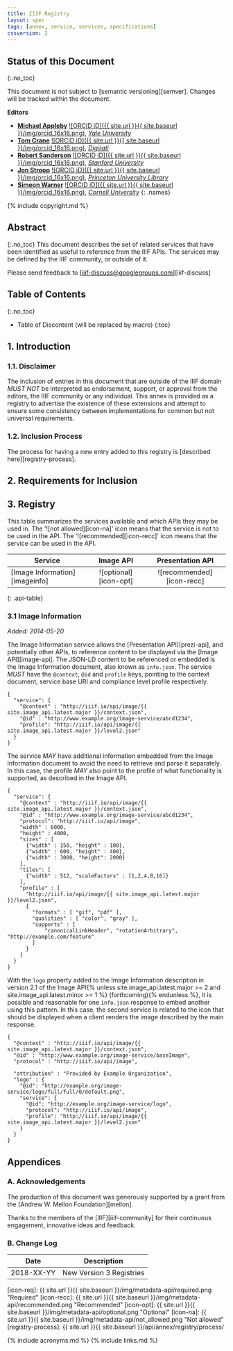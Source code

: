 ```yaml
---
title: IIIF Registry
layout: spec
tags: [annex, service, services, specifications]
cssversion: 2
---
```


## Status of this Document
{:.no_toc}

This document is not subject to [semantic versioning][semver].
Changes will be tracked within the document.

**Editors**

  * **[Michael Appleby](https://orcid.org/0000-0002-1266-298X)** [![ORCID iD]({{ site.url }}{{ site.baseurl }}/img/orcid_16x16.png)](https://orcid.org/0000-0002-1266-298X), [_Yale University_](http://www.yale.edu/)
  * **[Tom Crane](https://orcid.org/0000-0003-1881-243X)** [![ORCID iD]({{ site.url }}{{ site.baseurl }}/img/orcid_16x16.png)](https://orcid.org/0000-0003-1881-243X), [_Digirati_](http://digirati.com/)
  * **[Robert Sanderson](https://orcid.org/0000-0003-4441-6852)** [![ORCID iD]({{ site.url }}{{ site.baseurl }}/img/orcid_16x16.png)](https://orcid.org/0000-0003-4441-6852), [_Stanford University_](http://www.stanford.edu/)
  * **[Jon Stroop](https://orcid.org/0000-0002-0367-1243)** [![ORCID iD]({{ site.url }}{{ site.baseurl }}/img/orcid_16x16.png)](https://orcid.org/0000-0002-0367-1243), [_Princeton University Library_](https://library.princeton.edu/)
  * **[Simeon Warner](https://orcid.org/0000-0002-7970-7855)** [![ORCID iD]({{ site.url }}{{ site.baseurl }}/img/orcid_16x16.png)](https://orcid.org/0000-0002-7970-7855), [_Cornell University_](https://www.cornell.edu/)
  {: .names}

{% include copyright.md %}

## Abstract
{:.no_toc}
This document describes the set of related services that have been identified as useful to reference from the IIIF APIs.  The services may be defined by the IIIF community, or outside of it.

Please send feedback to [iiif-discuss@googlegroups.com][iiif-discuss]

## Table of Contents
{:.no_toc}

* Table of Discontent (will be replaced by macro)
{:toc}

## 1. Introduction

### 1.1. Disclaimer

The inclusion of entries in this document that are outside of the IIIF domain _MUST NOT_ be interpreted as endorsement, support, or approval from the editors, the IIIF community or any individual. This annex is provided as a registry to advertise the existence of these extensions and attempt to ensure some consistency between implementations for common but not universal requirements.

### 1.2. Inclusion Process 

The process for having a new entry added to this registry is [described here][registry-process].

## 2. Requirements for Inclusion

## 3. Registry

This table summarizes the services available and which APIs they may be used in.  The '![not allowed][icon-na]' icon means that the service is not to be used in the API. The '![recommended][icon-recc]' icon means that the service can be used in the API.

| Service                        | Image API                 | Presentation API          |
| ------------------------------ |:-------------------------:|:-------------------------:|
| [Image Information][imageinfo] | ![optional][icon-opt]     | ![recommended][icon-recc] |  
{: .api-table}


### 3.1 Image Information
_Added: 2014-05-20_

The Image Information service allows the [Presentation API][prezi-api], and potentially other APIs, to reference content to be displayed via the [Image API][image-api].  The JSON-LD content to be referenced or embedded is the Image Information document, also known as `info.json`.  The service _MUST_ have the `@context`, `@id` and `profile` keys, pointing to the context document, service base URI and compliance level profile respectively.

``` json-doc
{
  "service": {
    "@context" : "http://iiif.io/api/image/{{ site.image_api.latest.major }}/context.json",
    "@id" : "http://www.example.org/image-service/abcd1234",
    "profile": "http://iiif.io/api/image/{{ site.image_api.latest.major }}/level2.json"
  }
}
```

The service _MAY_ have additional information embedded from the Image Information document to avoid the need to retrieve and parse it separately.  In this case, the profile _MAY_ also point to the profile of what functionality is supported, as described in the Image API.

``` json-doc
{
  "service": {
    "@context" : "http://iiif.io/api/image/{{ site.image_api.latest.major }}/context.json",
    "@id" : "http://www.example.org/image-service/abcd1234",
    "protocol": "http://iiif.io/api/image",
    "width" : 6000,
    "height" : 4000,
    "sizes" : [
      {"width" : 150, "height" : 100},
      {"width" : 600, "height" : 400},
      {"width" : 3000, "height": 2000}
    ],
    "tiles": [
      {"width" : 512, "scaleFactors" : [1,2,4,8,16]}
    ],
    "profile" : [
      "http://iiif.io/api/image/{{ site.image_api.latest.major }}/level2.json",
      {
        "formats" : [ "gif", "pdf" ],
        "qualities" : [ "color", "gray" ],
        "supports" : [
            "canonicalLinkHeader", "rotationArbitrary", "http://example.com/feature"
        ]
      }
    ]
  }
}
```

With the `logo` property added to the Image Information description in version 2.1 of the Image API{% unless site.image_api.latest.major >= 2 and site.image_api.latest.minor >= 1 %} (forthcoming){% endunless %}, it is possible and reasonable for one `info.json` response to embed another using this pattern.  In this case, the second service is related to the icon that should be displayed when a client renders the image described by the main response.

``` json-doc
{
  "@context" : "http://iiif.io/api/image/{{ site.image_api.latest.major }}/context.json",
  "@id" : "http://www.example.org/image-service/baseImage",
  "protocol" : "http://iiif.io/api/image",

  "attribution" : "Provided by Example Organization",
  "logo" : {
    "@id": "http://example.org/image-service/logo/full/full/0/default.png",
    "service": {
      "@id": "http://example.org/image-service/logo",
      "protocol": "http://iiif.io/api/image",
      "profile": "http://iiif.io/api/image/{{ site.image_api.latest.major }}/level2.json"
    }
  }
}
```

## Appendices

### A. Acknowledgements

The production of this document was generously supported by a grant from the [Andrew W. Mellon Foundation][mellon].

Thanks to the members of the [IIIF][iiif-community] for their continuous engagement, innovative ideas and feedback.

### B. Change Log

| Date       | Description                                        |
| ---------- | -------------------------------------------------- |
| 2018-XX-YY | New Version 3 Registries                           |


[icon-req]: {{ site.url }}{{ site.baseurl }}/img/metadata-api/required.png "Required"
[icon-recc]: {{ site.url }}{{ site.baseurl }}/img/metadata-api/recommended.png "Recommended"
[icon-opt]: {{ site.url }}{{ site.baseurl }}/img/metadata-api/optional.png "Optional"
[icon-na]: {{ site.url }}{{ site.baseurl }}/img/metadata-api/not_allowed.png "Not allowed"
[registry-process]: {{ site.url }}{{ site.baseurl }}/api/annex/registry/process/

{% include acronyms.md %}
{% include links.md %}
